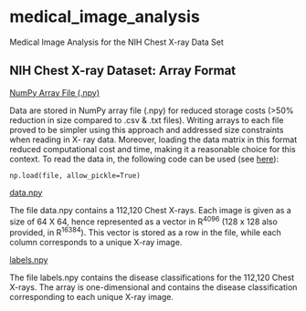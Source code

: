 # medical_image_analysis
Medical Image Analysis for the NIH Chest X-ray Data Set

## NIH Chest X-ray Dataset: Array Format

<ins> NumPy Array File (.npy)

Data are stored in NumPy array file (.npy) for reduced storage costs (>50% reduction in size compared to .csv & .txt files). Writing arrays to each file proved to be simpler using this approach and addressed size constraints when reading in X- ray data. Moreover, loading the data matrix in this format reduced computational cost and time, making it a reasonable choice for this context. To read the data in, the following code can be used (see [here](https://numpy.org/devdocs/reference/generated/numpy.load.html)):

`np.load(file, allow_pickle=True)`

<ins> data.npy

The file data.npy contains a 112,120 Chest X-rays. Each image is given as a size of 64 X 64, hence represented as a vector in	R<sup>4096</sup> (128 x 128 also provided, in R<sup>16384</sup>). This vector is stored as a row in the file, while each column corresponds to a unique X-ray image.

<ins> labels.npy

The file labels.npy contains the disease classifications for the 112,120 Chest X-rays. The array is one-dimensional and contains the disease classification corresponding to each unique X-ray image.
